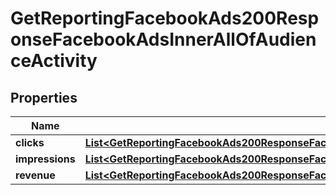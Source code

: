 

# GetReportingFacebookAds200ResponseFacebookAdsInnerAllOfAudienceActivity


## Properties

| Name | Type | Description | Notes |
|------------ | ------------- | ------------- | -------------|
|**clicks** | [**List&lt;GetReportingFacebookAds200ResponseFacebookAdsInnerAllOfAudienceActivityClicksInner&gt;**](GetReportingFacebookAds200ResponseFacebookAdsInnerAllOfAudienceActivityClicksInner.md) |  |  [optional] |
|**impressions** | [**List&lt;GetReportingFacebookAds200ResponseFacebookAdsInnerAllOfAudienceActivityImpressionsInner&gt;**](GetReportingFacebookAds200ResponseFacebookAdsInnerAllOfAudienceActivityImpressionsInner.md) |  |  [optional] |
|**revenue** | [**List&lt;GetReportingFacebookAds200ResponseFacebookAdsInnerAllOfAudienceActivityRevenueInner&gt;**](GetReportingFacebookAds200ResponseFacebookAdsInnerAllOfAudienceActivityRevenueInner.md) |  |  [optional] |



